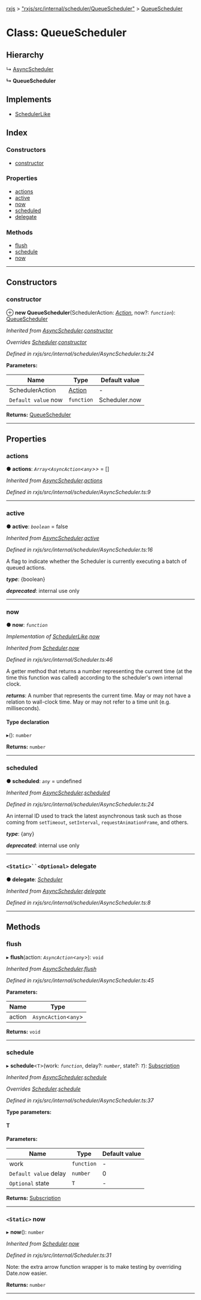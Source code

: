 [rxjs](../README.md) > ["rxjs/src/internal/scheduler/QueueScheduler"](../modules/_rxjs_src_internal_scheduler_queuescheduler_.md) > [QueueScheduler](../classes/_rxjs_src_internal_scheduler_queuescheduler_.queuescheduler.md)

# Class: QueueScheduler

## Hierarchy

↳  [AsyncScheduler](_rxjs_src_internal_scheduler_asyncscheduler_.asyncscheduler.md)

**↳ QueueScheduler**

## Implements

* [SchedulerLike](../interfaces/_rxjs_src_internal_types_.schedulerlike.md)

## Index

### Constructors

* [constructor](_rxjs_src_internal_scheduler_queuescheduler_.queuescheduler.md#constructor)

### Properties

* [actions](_rxjs_src_internal_scheduler_queuescheduler_.queuescheduler.md#actions)
* [active](_rxjs_src_internal_scheduler_queuescheduler_.queuescheduler.md#active)
* [now](_rxjs_src_internal_scheduler_queuescheduler_.queuescheduler.md#now)
* [scheduled](_rxjs_src_internal_scheduler_queuescheduler_.queuescheduler.md#scheduled)
* [delegate](_rxjs_src_internal_scheduler_queuescheduler_.queuescheduler.md#delegate)

### Methods

* [flush](_rxjs_src_internal_scheduler_queuescheduler_.queuescheduler.md#flush)
* [schedule](_rxjs_src_internal_scheduler_queuescheduler_.queuescheduler.md#schedule)
* [now](_rxjs_src_internal_scheduler_queuescheduler_.queuescheduler.md#now-1)

---

## Constructors

<a id="constructor"></a>

###  constructor

⊕ **new QueueScheduler**(SchedulerAction: *[Action](_rxjs_src_internal_scheduler_action_.action.md)*, now?: *`function`*): [QueueScheduler](_rxjs_src_internal_scheduler_queuescheduler_.queuescheduler.md)

*Inherited from [AsyncScheduler](_rxjs_src_internal_scheduler_asyncscheduler_.asyncscheduler.md).[constructor](_rxjs_src_internal_scheduler_asyncscheduler_.asyncscheduler.md#constructor)*

*Overrides [Scheduler](_rxjs_src_internal_scheduler_.scheduler.md).[constructor](_rxjs_src_internal_scheduler_.scheduler.md#constructor)*

*Defined in rxjs/src/internal/scheduler/AsyncScheduler.ts:24*

**Parameters:**

| Name | Type | Default value |
| ------ | ------ | ------ |
| SchedulerAction | [Action](_rxjs_src_internal_scheduler_action_.action.md) | - |
| `Default value` now | `function` |  Scheduler.now |

**Returns:** [QueueScheduler](_rxjs_src_internal_scheduler_queuescheduler_.queuescheduler.md)

___

## Properties

<a id="actions"></a>

###  actions

**● actions**: *`Array`<`AsyncAction`<`any`>>* =  []

*Inherited from [AsyncScheduler](_rxjs_src_internal_scheduler_asyncscheduler_.asyncscheduler.md).[actions](_rxjs_src_internal_scheduler_asyncscheduler_.asyncscheduler.md#actions)*

*Defined in rxjs/src/internal/scheduler/AsyncScheduler.ts:9*

___
<a id="active"></a>

###  active

**● active**: *`boolean`* = false

*Inherited from [AsyncScheduler](_rxjs_src_internal_scheduler_asyncscheduler_.asyncscheduler.md).[active](_rxjs_src_internal_scheduler_asyncscheduler_.asyncscheduler.md#active)*

*Defined in rxjs/src/internal/scheduler/AsyncScheduler.ts:16*

A flag to indicate whether the Scheduler is currently executing a batch of queued actions.

*__type__*: {boolean}

*__deprecated__*:
 internal use only

___
<a id="now"></a>

###  now

**● now**: *`function`*

*Implementation of [SchedulerLike](../interfaces/_rxjs_src_internal_types_.schedulerlike.md).[now](../interfaces/_rxjs_src_internal_types_.schedulerlike.md#now)*

*Inherited from [Scheduler](_rxjs_src_internal_scheduler_.scheduler.md).[now](_rxjs_src_internal_scheduler_.scheduler.md#now)*

*Defined in rxjs/src/internal/Scheduler.ts:46*

A getter method that returns a number representing the current time (at the time this function was called) according to the scheduler's own internal clock.

*__returns__*: A number that represents the current time. May or may not have a relation to wall-clock time. May or may not refer to a time unit (e.g. milliseconds).

#### Type declaration
▸(): `number`

**Returns:** `number`

___
<a id="scheduled"></a>

###  scheduled

**● scheduled**: *`any`* =  undefined

*Inherited from [AsyncScheduler](_rxjs_src_internal_scheduler_asyncscheduler_.asyncscheduler.md).[scheduled](_rxjs_src_internal_scheduler_asyncscheduler_.asyncscheduler.md#scheduled)*

*Defined in rxjs/src/internal/scheduler/AsyncScheduler.ts:24*

An internal ID used to track the latest asynchronous task such as those coming from `setTimeout`, `setInterval`, `requestAnimationFrame`, and others.

*__type__*: {any}

*__deprecated__*:
 internal use only

___
<a id="delegate"></a>

### `<Static>``<Optional>` delegate

**● delegate**: *[Scheduler](_rxjs_src_internal_scheduler_.scheduler.md)*

*Inherited from [AsyncScheduler](_rxjs_src_internal_scheduler_asyncscheduler_.asyncscheduler.md).[delegate](_rxjs_src_internal_scheduler_asyncscheduler_.asyncscheduler.md#delegate)*

*Defined in rxjs/src/internal/scheduler/AsyncScheduler.ts:8*

___

## Methods

<a id="flush"></a>

###  flush

▸ **flush**(action: *`AsyncAction`<`any`>*): `void`

*Inherited from [AsyncScheduler](_rxjs_src_internal_scheduler_asyncscheduler_.asyncscheduler.md).[flush](_rxjs_src_internal_scheduler_asyncscheduler_.asyncscheduler.md#flush)*

*Defined in rxjs/src/internal/scheduler/AsyncScheduler.ts:45*

**Parameters:**

| Name | Type |
| ------ | ------ |
| action | `AsyncAction`<`any`> |

**Returns:** `void`

___
<a id="schedule"></a>

###  schedule

▸ **schedule**<`T`>(work: *`function`*, delay?: *`number`*, state?: *`T`*): [Subscription](_rxjs_src_internal_subscription_.subscription.md)

*Inherited from [AsyncScheduler](_rxjs_src_internal_scheduler_asyncscheduler_.asyncscheduler.md).[schedule](_rxjs_src_internal_scheduler_asyncscheduler_.asyncscheduler.md#schedule)*

*Overrides [Scheduler](_rxjs_src_internal_scheduler_.scheduler.md).[schedule](_rxjs_src_internal_scheduler_.scheduler.md#schedule)*

*Defined in rxjs/src/internal/scheduler/AsyncScheduler.ts:37*

**Type parameters:**

#### T 
**Parameters:**

| Name | Type | Default value |
| ------ | ------ | ------ |
| work | `function` | - |
| `Default value` delay | `number` | 0 |
| `Optional` state | `T` | - |

**Returns:** [Subscription](_rxjs_src_internal_subscription_.subscription.md)

___
<a id="now-1"></a>

### `<Static>` now

▸ **now**(): `number`

*Inherited from [Scheduler](_rxjs_src_internal_scheduler_.scheduler.md).[now](_rxjs_src_internal_scheduler_.scheduler.md#now-1)*

*Defined in rxjs/src/internal/Scheduler.ts:31*

Note: the extra arrow function wrapper is to make testing by overriding Date.now easier.

**Returns:** `number`

___

